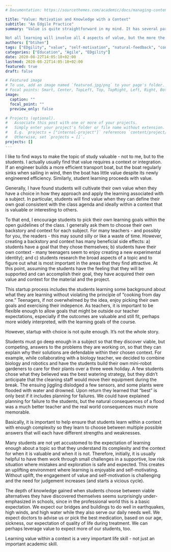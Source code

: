 ```yaml
---
# Documentation: https://sourcethemes.com/academic/docs/managing-content/

title: "Value: Motivation and Knowledge with a Context"
subtitle: "An Edgile Practice"
summary: "Value is quite straightforward in my mind. It has several parts: a) students see value or a reason to learn the material without being told they must learn or get punished with poor grades; b) students learn to think about the what they learn and know in the context of how it affects others (or fits into a bigger picture), c) what students learn is challenging and engaging enough that it doesn’t feel like a dumb exercise to the student (e.g. a lab that can be looked up on Google that thousands of people have already done won’t fit this definition of valuable); and d) the process of learning creates confidence in the student and the process cultivates lifeworthy skills.

Not all learning will involve all 4 aspects of value, but the more the better!"
authors: ["btihen"]
tags: ["EDgility", "value", "self-motivation", "natural-feedback", "context", "depth of knowledge"]
categories: ["Education", "Agile", "EDgility"]
date: 2020-08-22T14:05:18+02:00
lastmod: 2020-08-22T14:05:18+02:00
featured: true
draft: false

# Featured image
# To use, add an image named `featured.jpg/png` to your page's folder.
# Focal points: Smart, Center, TopLeft, Top, TopRight, Left, Right, BottomLeft, Bottom, BottomRight.
image:
  caption: ""
  focal_point: ""
  preview_only: false

# Projects (optional).
#   Associate this post with one or more of your projects.
#   Simply enter your project's folder or file name without extension.
#   E.g. `projects = ["internal-project"]` references `content/project/deep-learning/index.md`.
#   Otherwise, set `projects = []`.
projects: []
---
```


I like to find ways to make the topic of study valuable - not to me, but to the students. I actually usually find that value requires a context or integration. If an engineer builds a more efficient transport boat, but the boat regularly sinks when sailing in wind, then the boat has little value despite its newly engineered efficiency. Similarly, student learning proceeds with value.

Generally, I have found students will cultivate their own value when they have a choice in how they approach and apply the learning associated with a subject. In particular, students will find value when they can define their own goal consistent with the class agenda and ideally within a context that is valuable or interesting to others.

To that end, I encourage students to pick their own learning goals within the open guidelines of the class. I generally ask them to choose their own backstory and context for each subject. For many teachers - and possibly for you, the readers - this may sound silly or like a waste of time. However, creating a backstory and context has many beneficial side effects: a) students have a goal that they chose themselves; b) students have their own context - many teenagers seem to enjoy creating a new experimental identity); and c) students research the broad aspects of a topic and to figure out what is most important in the areas that they find attractive. At this point, assuming the students have the feeling that they will be supported and can accomplish their goal, they have acquired their own value and context for the material and the project.

This startup process includes the students learning some background about what they are learning without violating the principle of “cooking from day one.” Teenagers, if not overwhelmed by the idea, enjoy picking their own goals and exercising their indepence. As teachers, it is important to be flexible enough to allow goals that might be outside our teacher expectations, especially if the outcomes are valuable and still fit, perhaps more widely interpreted, with the learning goals of the course.

However, startup with choice is not quite enough. It’s not the whole story.

Students must go deep enough in a subject so that they discover viable, but  competing, answers to the problems they are working on, so that they can explain why their solutions are defendable within their chosen context. For example, while collaborating with a biology teacher, we decided to combine biology and robotics and have the students build their own mini-robot gardeners to care for their plants over a three week holiday. A few students chose what they believed was the best watering strategy, but they didn’t anticipate that the cleaning staff would  move their equipment during the break. The ensuing jiggling dislodged a few sensors, and some plants were flooded with water and drowned. Upon return they learned that “best” is only best if it includes planning for failures. We could have explained planning for failure to the students, but the natural consequences of a flood was a much better teacher and the real world consequences much more memorable.

Basically, it is important to help ensure that students learn within a context with enough complexity so they learn to choose between multiple possible answers that will each have different strengths and weaknesses.

Many students are not yet accustomed to the expectation of learning enough about a topic so that they understand its complexity and the context for when it is valuable and when it is not. Therefore, initially, it is usually helpful to have them work through small challenges in a supportive, low risk situation where mistakes and exploration is safe and expected. This creates an uplifting environment where learning is enjoyable and self-motivating. Without uplift, the engagement of value and self-motivation is challenging and the need for judgement increases (and starts a vicious cycle).

The depth of knowledge gained when students choose between viable alternatives they have discovered themselves seems surprisingly under-emphasized in schools, since in the professional world this is a basic expectation. We expect our bridges and buildings to do well in earthquakes, high winds, and high water while they also serve our daily needs well. We expect doctors to advise us or pick the best medication, based on our age, sickness, our expectation of quality of life during treatment. We can perhaps leverage value to expect more of our students, too.

Learning value within a context is a very important life skill - not just an important academic skill.

